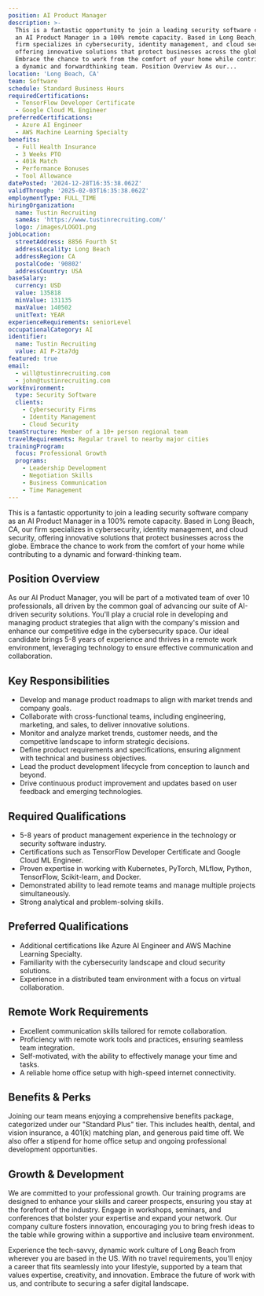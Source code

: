 ```yaml
---
position: AI Product Manager
description: >-
  This is a fantastic opportunity to join a leading security software company as
  an AI Product Manager in a 100% remote capacity. Based in Long Beach, CA, our
  firm specializes in cybersecurity, identity management, and cloud security,
  offering innovative solutions that protect businesses across the globe.
  Embrace the chance to work from the comfort of your home while contributing to
  a dynamic and forwardthinking team. Position Overview As our...
location: 'Long Beach, CA'
team: Software
schedule: Standard Business Hours
requiredCertifications:
  - TensorFlow Developer Certificate
  - Google Cloud ML Engineer
preferredCertifications:
  - Azure AI Engineer
  - AWS Machine Learning Specialty
benefits:
  - Full Health Insurance
  - 3 Weeks PTO
  - 401k Match
  - Performance Bonuses
  - Tool Allowance
datePosted: '2024-12-28T16:35:38.062Z'
validThrough: '2025-02-03T16:35:38.062Z'
employmentType: FULL_TIME
hiringOrganization:
  name: Tustin Recruiting
  sameAs: 'https://www.tustinrecruiting.com/'
  logo: /images/LOGO1.png
jobLocation:
  streetAddress: 8856 Fourth St
  addressLocality: Long Beach
  addressRegion: CA
  postalCode: '90802'
  addressCountry: USA
baseSalary:
  currency: USD
  value: 135818
  minValue: 131135
  maxValue: 140502
  unitText: YEAR
experienceRequirements: seniorLevel
occupationalCategory: AI
identifier:
  name: Tustin Recruiting
  value: AI P-2ta7dg
featured: true
email:
  - will@tustinrecruiting.com
  - john@tustinrecruiting.com
workEnvironment:
  type: Security Software
  clients:
    - Cybersecurity Firms
    - Identity Management
    - Cloud Security
teamStructure: Member of a 10+ person regional team
travelRequirements: Regular travel to nearby major cities
trainingProgram:
  focus: Professional Growth
  programs:
    - Leadership Development
    - Negotiation Skills
    - Business Communication
    - Time Management
---
```




This is a fantastic opportunity to join a leading security software company as an AI Product Manager in a 100% remote capacity. Based in Long Beach, CA, our firm specializes in cybersecurity, identity management, and cloud security, offering innovative solutions that protect businesses across the globe. Embrace the chance to work from the comfort of your home while contributing to a dynamic and forward-thinking team.

## Position Overview

As our AI Product Manager, you will be part of a motivated team of over 10 professionals, all driven by the common goal of advancing our suite of AI-driven security solutions. You'll play a crucial role in developing and managing product strategies that align with the company's mission and enhance our competitive edge in the cybersecurity space. Our ideal candidate brings 5-8 years of experience and thrives in a remote work environment, leveraging technology to ensure effective communication and collaboration.

## Key Responsibilities

- Develop and manage product roadmaps to align with market trends and company goals.
- Collaborate with cross-functional teams, including engineering, marketing, and sales, to deliver innovative solutions.
- Monitor and analyze market trends, customer needs, and the competitive landscape to inform strategic decisions.
- Define product requirements and specifications, ensuring alignment with technical and business objectives.
- Lead the product development lifecycle from conception to launch and beyond.
- Drive continuous product improvement and updates based on user feedback and emerging technologies.

## Required Qualifications

- 5-8 years of product management experience in the technology or security software industry.
- Certifications such as TensorFlow Developer Certificate and Google Cloud ML Engineer.
- Proven expertise in working with Kubernetes, PyTorch, MLflow, Python, TensorFlow, Scikit-learn, and Docker.
- Demonstrated ability to lead remote teams and manage multiple projects simultaneously.
- Strong analytical and problem-solving skills.

## Preferred Qualifications

- Additional certifications like Azure AI Engineer and AWS Machine Learning Specialty.
- Familiarity with the cybersecurity landscape and cloud security solutions.
- Experience in a distributed team environment with a focus on virtual collaboration.

## Remote Work Requirements

- Excellent communication skills tailored for remote collaboration.
- Proficiency with remote work tools and practices, ensuring seamless team integration.
- Self-motivated, with the ability to effectively manage your time and tasks.
- A reliable home office setup with high-speed internet connectivity.

## Benefits & Perks

Joining our team means enjoying a comprehensive benefits package, categorized under our "Standard Plus" tier. This includes health, dental, and vision insurance, a 401(k) matching plan, and generous paid time off. We also offer a stipend for home office setup and ongoing professional development opportunities.

## Growth & Development

We are committed to your professional growth. Our training programs are designed to enhance your skills and career prospects, ensuring you stay at the forefront of the industry. Engage in workshops, seminars, and conferences that bolster your expertise and expand your network. Our company culture fosters innovation, encouraging you to bring fresh ideas to the table while growing within a supportive and inclusive team environment.

Experience the tech-savvy, dynamic work culture of Long Beach from wherever you are based in the US. With no travel requirements, you'll enjoy a career that fits seamlessly into your lifestyle, supported by a team that values expertise, creativity, and innovation. Embrace the future of work with us, and contribute to securing a safer digital landscape.
